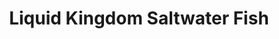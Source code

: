 ---
title: "Liquid Kingdom Saltwater Fish"
url: /broomfield/liquid-kingdom-saltwater-fish/
shop: Tiere
---